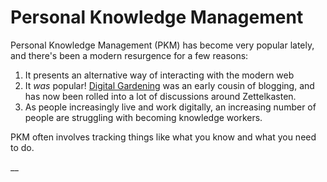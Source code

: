 # Personal Knowledge Management

Personal Knowledge Management (PKM) has become very popular lately, and there's been a modern resurgence for a few reasons:

1. It presents an alternative way of interacting with the modern web
2. It _was_ popular! [Digital Gardening](digital-gardening.md) was an early cousin of blogging, and has now been rolled into a lot of discussions around Zettelkasten.
3. As people increasingly live and work digitally, an increasing number of people are struggling with becoming knowledge workers.

PKM often involves tracking things like what you know and what you need to do.



__
